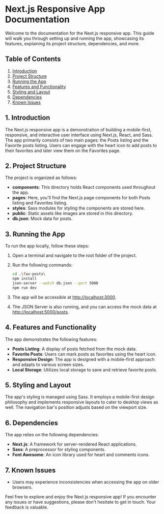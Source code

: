 # Next.js Responsive App Documentation

Welcome to the documentation for the Next.js responsive app. This guide will walk you through setting up and running the app, showcasing its features, explaining its project structure, dependencies, and more.

## Table of Contents

1. [Introduction](#introduction)
2. [Project Structure](#project-structure)
3. [Running the App](#running-the-app)
4. [Features and Functionality](#features-and-functionality)
5. [Styling and Layout](#styling-and-layout)
6. [Dependencies](#dependencies)
7. [Known Issues](#known-issues)

## 1. Introduction

The Next.js responsive app is a demonstration of building a mobile-first, responsive, and interactive user interface using Next.js, React, and Sass. The app primarily consists of two main pages: the Posts listing and the Favorite posts listing. Users can engage with the heart icon to add posts to their favorites and later view them on the Favorites page.

## 2. Project Structure

The project is organized as follows:

- **components**: This directory holds React components used throughout the app.
- **pages**: Here, you'll find the Next.js page components for both Posts listing and Favorites listing.
- **styles**: Sass modules for styling the components are stored here.
- **public**: Static assets like images are stored in this directory.
- **db.json**: Mock data for posts.
  
## 3. Running the App

To run the app locally, follow these steps:

1. Open a terminal and navigate to the root folder of the project.
2. Run the following commands:

   ```bash
   cd .\fav-posts\
   npm install
   json-server --watch db.json --port 5000
   npm run dev
   ```

3. The app will be accessible at [http://localhost:3000](http://localhost:3000).
4. The JSON Server is also running, and you can access the mock data at [http://localhost:5000/posts](http://localhost:5000/posts).

## 4. Features and Functionality

The app demonstrates the following features:

- **Posts Listing**: A display of posts fetched from the mock data.
- **Favorite Posts**: Users can mark posts as favorites using the heart icon.
- **Responsive Design**: The app is designed with a mobile-first approach and adapts to various screen sizes.
- **Local Storage**: Utilizes local storage to save and retrieve favorite posts.

## 5. Styling and Layout

The app's styling is managed using Sass. It employs a mobile-first design philosophy and implements responsive layouts to cater to desktop views as well. The navigation bar's position adjusts based on the viewport size.

## 6. Dependencies

The app relies on the following dependencies:

- **Next.js**: A framework for server-rendered React applications.
- **Sass**: A preprocessor for styling components.
- **Font Awesome**: An icon library used for heart and comments icons.

## 7. Known Issues

- Users may experience inconsistencies when accessing the app on older browsers.

Feel free to explore and enjoy the Next.js responsive app! If you encounter any issues or have suggestions, please don't hesitate to get in touch. Your feedback is valuable.